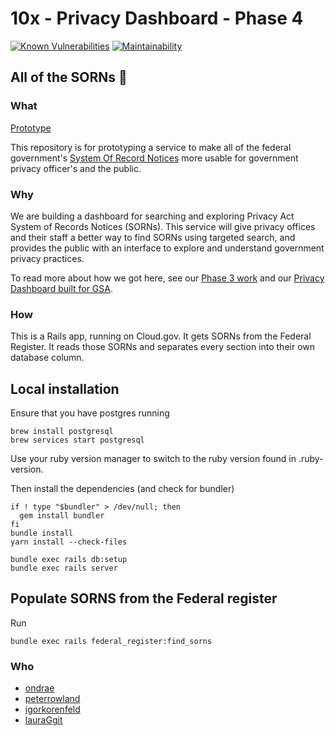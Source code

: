 # 10x - Privacy Dashboard - Phase 4

[![Known Vulnerabilities](https://snyk.io/test/github/18F/all_sorns/badge.svg)](https://snyk.io/test/github/18F/all_sorns)
[![Maintainability](https://api.codeclimate.com/v1/badges/c24db1125b3c714fbf9d/maintainability)](https://codeclimate.com/github/18F/all_sorns/maintainability)
## All of the SORNs 🎵

### What
[Prototype](https://all-sorns.app.cloud.gov/search)

This repository is for prototyping a service to make all of the federal government's [System Of Record Notices](https://www.gsa.gov/reference/gsa-privacy-program/systems-of-records-privacy-act) more usable for government privacy officer's and the public.

### Why
We are building a dashboard for searching and exploring Privacy Act System of Records Notices (SORNs). This service will give privacy offices and their staff a better way to find SORNs using targeted search, and provides the public with an interface to explore and understand government privacy practices.

To read more about how we got here, see our [Phase 3 work](https://github.com/18F/privacy-tools/blob/master/README.md) and our [Privacy Dashboard built for GSA](https://cg-9341b8ea-025c-4fe2-aa6c-850edbebc499.app.cloud.gov/site/18f/privacy-dashboard/).

### How
This is a Rails app, running on Cloud.gov. It gets SORNs from the Federal Register. It reads those SORNs and separates every section into their own database column.


## Local installation

Ensure that you have postgres running
```
brew install postgresql
brew services start postgresql
```

Use your ruby version manager to switch to the ruby version found in .ruby-version.

Then install the dependencies (and check for bundler)
```
if ! type "$bundler" > /dev/null; then
  gem install bundler
fi
bundle install
yarn install --check-files

bundle exec rails db:setup
bundle exec rails server
```

## Populate SORNS from the Federal register
Run
```
bundle exec rails federal_register:find_sorns
```

### Who
- [ondrae](https://github.com/ondrae)
- [peterrowland](https://github.com/peterrowland)
- [igorkorenfeld](https://github.com/igorkorenfeld)
- [lauraGgit](https://github.com/lauraGgit)